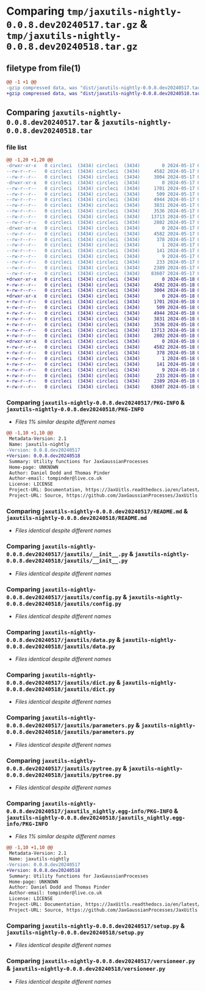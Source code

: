 # Comparing `tmp/jaxutils-nightly-0.0.8.dev20240517.tar.gz` & `tmp/jaxutils-nightly-0.0.8.dev20240518.tar.gz`

## filetype from file(1)

```diff
@@ -1 +1 @@
-gzip compressed data, was "dist/jaxutils-nightly-0.0.8.dev20240517.tar", last modified: Fri May 17 00:06:44 2024, max compression
+gzip compressed data, was "dist/jaxutils-nightly-0.0.8.dev20240518.tar", last modified: Sat May 18 00:06:35 2024, max compression
```

## Comparing `jaxutils-nightly-0.0.8.dev20240517.tar` & `jaxutils-nightly-0.0.8.dev20240518.tar`

### file list

```diff
@@ -1,20 +1,20 @@
-drwxr-xr-x   0 circleci  (3434) circleci  (3434)        0 2024-05-17 00:06:44.934465 jaxutils-nightly-0.0.8.dev20240517/
--rw-r--r--   0 circleci  (3434) circleci  (3434)     4582 2024-05-17 00:06:44.934465 jaxutils-nightly-0.0.8.dev20240517/PKG-INFO
--rw-r--r--   0 circleci  (3434) circleci  (3434)     3004 2024-05-17 00:06:36.000000 jaxutils-nightly-0.0.8.dev20240517/README.md
-drwxr-xr-x   0 circleci  (3434) circleci  (3434)        0 2024-05-17 00:06:44.934465 jaxutils-nightly-0.0.8.dev20240517/jaxutils/
--rw-r--r--   0 circleci  (3434) circleci  (3434)     1701 2024-05-17 00:06:36.000000 jaxutils-nightly-0.0.8.dev20240517/jaxutils/__init__.py
--rw-r--r--   0 circleci  (3434) circleci  (3434)      509 2024-05-17 00:06:44.934465 jaxutils-nightly-0.0.8.dev20240517/jaxutils/_version.py
--rw-r--r--   0 circleci  (3434) circleci  (3434)     4944 2024-05-17 00:06:36.000000 jaxutils-nightly-0.0.8.dev20240517/jaxutils/config.py
--rw-r--r--   0 circleci  (3434) circleci  (3434)     3831 2024-05-17 00:06:36.000000 jaxutils-nightly-0.0.8.dev20240517/jaxutils/data.py
--rw-r--r--   0 circleci  (3434) circleci  (3434)     3536 2024-05-17 00:06:36.000000 jaxutils-nightly-0.0.8.dev20240517/jaxutils/dict.py
--rw-r--r--   0 circleci  (3434) circleci  (3434)    13713 2024-05-17 00:06:36.000000 jaxutils-nightly-0.0.8.dev20240517/jaxutils/parameters.py
--rw-r--r--   0 circleci  (3434) circleci  (3434)     2802 2024-05-17 00:06:36.000000 jaxutils-nightly-0.0.8.dev20240517/jaxutils/pytree.py
-drwxr-xr-x   0 circleci  (3434) circleci  (3434)        0 2024-05-17 00:06:44.934465 jaxutils-nightly-0.0.8.dev20240517/jaxutils_nightly.egg-info/
--rw-r--r--   0 circleci  (3434) circleci  (3434)     4582 2024-05-17 00:06:44.000000 jaxutils-nightly-0.0.8.dev20240517/jaxutils_nightly.egg-info/PKG-INFO
--rw-r--r--   0 circleci  (3434) circleci  (3434)      378 2024-05-17 00:06:44.000000 jaxutils-nightly-0.0.8.dev20240517/jaxutils_nightly.egg-info/SOURCES.txt
--rw-r--r--   0 circleci  (3434) circleci  (3434)        1 2024-05-17 00:06:44.000000 jaxutils-nightly-0.0.8.dev20240517/jaxutils_nightly.egg-info/dependency_links.txt
--rw-r--r--   0 circleci  (3434) circleci  (3434)      141 2024-05-17 00:06:44.000000 jaxutils-nightly-0.0.8.dev20240517/jaxutils_nightly.egg-info/requires.txt
--rw-r--r--   0 circleci  (3434) circleci  (3434)        9 2024-05-17 00:06:44.000000 jaxutils-nightly-0.0.8.dev20240517/jaxutils_nightly.egg-info/top_level.txt
--rw-r--r--   0 circleci  (3434) circleci  (3434)      233 2024-05-17 00:06:44.934465 jaxutils-nightly-0.0.8.dev20240517/setup.cfg
--rw-r--r--   0 circleci  (3434) circleci  (3434)     2389 2024-05-17 00:06:36.000000 jaxutils-nightly-0.0.8.dev20240517/setup.py
--rw-r--r--   0 circleci  (3434) circleci  (3434)    83607 2024-05-17 00:06:36.000000 jaxutils-nightly-0.0.8.dev20240517/versioneer.py
+drwxr-xr-x   0 circleci  (3434) circleci  (3434)        0 2024-05-18 00:06:35.864531 jaxutils-nightly-0.0.8.dev20240518/
+-rw-r--r--   0 circleci  (3434) circleci  (3434)     4582 2024-05-18 00:06:35.864531 jaxutils-nightly-0.0.8.dev20240518/PKG-INFO
+-rw-r--r--   0 circleci  (3434) circleci  (3434)     3004 2024-05-18 00:06:29.000000 jaxutils-nightly-0.0.8.dev20240518/README.md
+drwxr-xr-x   0 circleci  (3434) circleci  (3434)        0 2024-05-18 00:06:35.864531 jaxutils-nightly-0.0.8.dev20240518/jaxutils/
+-rw-r--r--   0 circleci  (3434) circleci  (3434)     1701 2024-05-18 00:06:29.000000 jaxutils-nightly-0.0.8.dev20240518/jaxutils/__init__.py
+-rw-r--r--   0 circleci  (3434) circleci  (3434)      509 2024-05-18 00:06:35.864531 jaxutils-nightly-0.0.8.dev20240518/jaxutils/_version.py
+-rw-r--r--   0 circleci  (3434) circleci  (3434)     4944 2024-05-18 00:06:29.000000 jaxutils-nightly-0.0.8.dev20240518/jaxutils/config.py
+-rw-r--r--   0 circleci  (3434) circleci  (3434)     3831 2024-05-18 00:06:29.000000 jaxutils-nightly-0.0.8.dev20240518/jaxutils/data.py
+-rw-r--r--   0 circleci  (3434) circleci  (3434)     3536 2024-05-18 00:06:29.000000 jaxutils-nightly-0.0.8.dev20240518/jaxutils/dict.py
+-rw-r--r--   0 circleci  (3434) circleci  (3434)    13713 2024-05-18 00:06:29.000000 jaxutils-nightly-0.0.8.dev20240518/jaxutils/parameters.py
+-rw-r--r--   0 circleci  (3434) circleci  (3434)     2802 2024-05-18 00:06:29.000000 jaxutils-nightly-0.0.8.dev20240518/jaxutils/pytree.py
+drwxr-xr-x   0 circleci  (3434) circleci  (3434)        0 2024-05-18 00:06:35.864531 jaxutils-nightly-0.0.8.dev20240518/jaxutils_nightly.egg-info/
+-rw-r--r--   0 circleci  (3434) circleci  (3434)     4582 2024-05-18 00:06:35.000000 jaxutils-nightly-0.0.8.dev20240518/jaxutils_nightly.egg-info/PKG-INFO
+-rw-r--r--   0 circleci  (3434) circleci  (3434)      378 2024-05-18 00:06:35.000000 jaxutils-nightly-0.0.8.dev20240518/jaxutils_nightly.egg-info/SOURCES.txt
+-rw-r--r--   0 circleci  (3434) circleci  (3434)        1 2024-05-18 00:06:35.000000 jaxutils-nightly-0.0.8.dev20240518/jaxutils_nightly.egg-info/dependency_links.txt
+-rw-r--r--   0 circleci  (3434) circleci  (3434)      141 2024-05-18 00:06:35.000000 jaxutils-nightly-0.0.8.dev20240518/jaxutils_nightly.egg-info/requires.txt
+-rw-r--r--   0 circleci  (3434) circleci  (3434)        9 2024-05-18 00:06:35.000000 jaxutils-nightly-0.0.8.dev20240518/jaxutils_nightly.egg-info/top_level.txt
+-rw-r--r--   0 circleci  (3434) circleci  (3434)      233 2024-05-18 00:06:35.864531 jaxutils-nightly-0.0.8.dev20240518/setup.cfg
+-rw-r--r--   0 circleci  (3434) circleci  (3434)     2389 2024-05-18 00:06:29.000000 jaxutils-nightly-0.0.8.dev20240518/setup.py
+-rw-r--r--   0 circleci  (3434) circleci  (3434)    83607 2024-05-18 00:06:29.000000 jaxutils-nightly-0.0.8.dev20240518/versioneer.py
```

### Comparing `jaxutils-nightly-0.0.8.dev20240517/PKG-INFO` & `jaxutils-nightly-0.0.8.dev20240518/PKG-INFO`

 * *Files 1% similar despite different names*

```diff
@@ -1,10 +1,10 @@
 Metadata-Version: 2.1
 Name: jaxutils-nightly
-Version: 0.0.8.dev20240517
+Version: 0.0.8.dev20240518
 Summary: Utility functions for JaxGaussianProcesses
 Home-page: UNKNOWN
 Author: Daniel Dodd and Thomas Pinder
 Author-email: tompinder@live.co.uk
 License: LICENSE
 Project-URL: Documentation, https://JaxUitls.readthedocs.io/en/latest/
 Project-URL: Source, https://github.com/JaxGaussianProcesses/JaxUitls
```

### Comparing `jaxutils-nightly-0.0.8.dev20240517/README.md` & `jaxutils-nightly-0.0.8.dev20240518/README.md`

 * *Files identical despite different names*

### Comparing `jaxutils-nightly-0.0.8.dev20240517/jaxutils/__init__.py` & `jaxutils-nightly-0.0.8.dev20240518/jaxutils/__init__.py`

 * *Files identical despite different names*

### Comparing `jaxutils-nightly-0.0.8.dev20240517/jaxutils/config.py` & `jaxutils-nightly-0.0.8.dev20240518/jaxutils/config.py`

 * *Files identical despite different names*

### Comparing `jaxutils-nightly-0.0.8.dev20240517/jaxutils/data.py` & `jaxutils-nightly-0.0.8.dev20240518/jaxutils/data.py`

 * *Files identical despite different names*

### Comparing `jaxutils-nightly-0.0.8.dev20240517/jaxutils/dict.py` & `jaxutils-nightly-0.0.8.dev20240518/jaxutils/dict.py`

 * *Files identical despite different names*

### Comparing `jaxutils-nightly-0.0.8.dev20240517/jaxutils/parameters.py` & `jaxutils-nightly-0.0.8.dev20240518/jaxutils/parameters.py`

 * *Files identical despite different names*

### Comparing `jaxutils-nightly-0.0.8.dev20240517/jaxutils/pytree.py` & `jaxutils-nightly-0.0.8.dev20240518/jaxutils/pytree.py`

 * *Files identical despite different names*

### Comparing `jaxutils-nightly-0.0.8.dev20240517/jaxutils_nightly.egg-info/PKG-INFO` & `jaxutils-nightly-0.0.8.dev20240518/jaxutils_nightly.egg-info/PKG-INFO`

 * *Files 1% similar despite different names*

```diff
@@ -1,10 +1,10 @@
 Metadata-Version: 2.1
 Name: jaxutils-nightly
-Version: 0.0.8.dev20240517
+Version: 0.0.8.dev20240518
 Summary: Utility functions for JaxGaussianProcesses
 Home-page: UNKNOWN
 Author: Daniel Dodd and Thomas Pinder
 Author-email: tompinder@live.co.uk
 License: LICENSE
 Project-URL: Documentation, https://JaxUitls.readthedocs.io/en/latest/
 Project-URL: Source, https://github.com/JaxGaussianProcesses/JaxUitls
```

### Comparing `jaxutils-nightly-0.0.8.dev20240517/setup.py` & `jaxutils-nightly-0.0.8.dev20240518/setup.py`

 * *Files identical despite different names*

### Comparing `jaxutils-nightly-0.0.8.dev20240517/versioneer.py` & `jaxutils-nightly-0.0.8.dev20240518/versioneer.py`

 * *Files identical despite different names*


